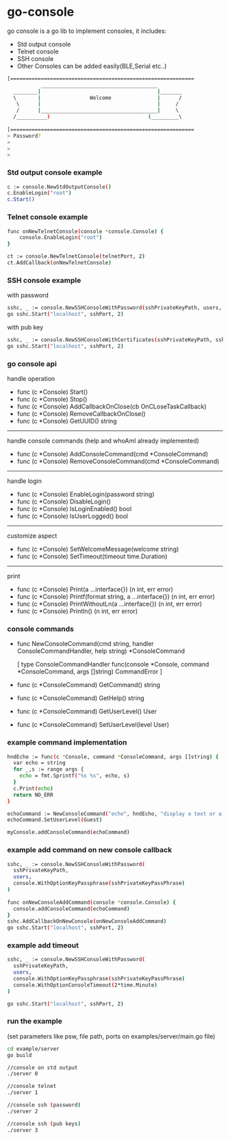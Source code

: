 # go-console

go console is a go lib to implement consoles, it includes:

- Std output console
- Telnet console
- SSH console
- Other Consoles can be added easily(BLE,Serial etc..)



```sh
[============================================================
           ______________________________________           
  ________|                                      |_______  
  \       |                Welcome               |      / 
   \      |                                      |     / 
   /      |______________________________________|     \ 
  /__________)                                (_________\ 
 
[============================================================
> Password?
>
>
>
```

### Std output console example
```sh
c := console.NewStdOutputConsole()
c.EnableLogin("root")
c.Start()
```

### Telnet console example
```sh
func onNewTelnetConsole(console *console.Console) {
	console.EnableLogin("root")
}

ct := console.NewTelnetConsole(telnetPort, 2)
ct.AddCallback(onNewTelnetConsole)
```

### SSH console example
with password
```sh
sshc, _ := console.NewSSHConsoleWithPassword(sshPrivateKeyPath, users, console.WithOptionKeyPassphrase(sshPrivateKeyPassPhrase))
go sshc.Start("localhost", sshPort, 2)
```
with pub key
```sh
sshc, _ := console.NewSSHConsoleWithCertificates(sshPrivateKeyPath, sshAuthorizedKeysPath, console.WithOptionKeyPassphrase(sshPrivateKeyPassPhrase))
go sshc.Start("localhost", sshPort, 2)
```

### go console api
handle operation
- func (c *Console) Start()
- func (c *Console) Stop()
- func (c *Console) AddCallbackOnClose(cb OnCLoseTaskCallback)
- func (c *Console) RemoveCallbackOnClose()
- func (c *Console) GetUUID() string
---------------------------------------
handle console commands (help and whoAmI already implemented)
- func (c *Console) AddConsoleCommand(cmd *ConsoleCommand)
- func (c *Console) RemoveConsoleCommand(cmd *ConsoleCommand)
---------------------------------------
handle login
- func (c *Console) EnableLogin(password string)
- func (c *Console) DisableLogin()
- func (c *Console) IsLoginEnabled() bool
- func (c *Console) IsUserLogged() bool
----------------------------------------
customize aspect
- func (c *Console) SetWelcomeMessage(welcome string)
- func (c *Console) SetTimeout(timeout time.Duration)
----------------------------------------
print
- func (c *Console) Print(a ...interface{}) (n int, err error)
- func (c *Console) Printf(format string, a ...interface{}) (n int, err error)
- func (c *Console) PrintWithoutLn(a ...interface{}) (n int, err error)
- func (c *Console) Println() (n int, err error)

### console commands
- func NewConsoleCommand(cmd string, handler ConsoleCommandHandler, help string) *ConsoleCommand

  [   type ConsoleCommandHandler func(console *Console, command *ConsoleCommand, args []string) CommandError ]
- func (c *ConsoleCommand) GetCommand() string
- func (c *ConsoleCommand) GetHelp() string
- func (c *ConsoleCommand) GetUserLevel() User
- func (c *ConsoleCommand) SetUserLevel(level User)

### example command implementation

```sh
hndEcho := func(c *Console, command *ConsoleCommand, args []string) {
  var echo = string
  for _,s := range args {
    echo = fmt.Sprintf("%s %s", echo, s)
  }
  c.Print(echo)
  return NO_ERR
}

echoCommand := NewConsoleCommand("echo", hndEcho, "display a text or a string to the standard output")
echoCommand.SetUserLevel(Guest)

myConsole.addConsoleCommand(echoCommand)
```

### example add command on new console callback

```sh
sshc, _ := console.NewSSHConsoleWithPassword(
  sshPrivateKeyPath, 
  users, 
  console.WithOptionKeyPassphrase(sshPrivateKeyPassPhrase)
)
  
func onNewConsoleAddCommand(console *console.Console) {
  console.addConsoleCommand(echoCommand)
}
sshc.AddCallbackOnNewConsole(onNewConsoleAddCommand)
go sshc.Start("localhost", sshPort, 2)
```

### example add timeout 

```sh
sshc, _ := console.NewSSHConsoleWithPassword(
  sshPrivateKeyPath, 
  users, 
  console.WithOptionKeyPassphrase(sshPrivateKeyPassPhrase)
  console.WithOptionConsoleTimeout(2*time.Minute)
)

go sshc.Start("localhost", sshPort, 2)
```

### run the example
(set parameters like psw, file path, ports on examples/server/main.go file)
```sh
cd example/server
go build

//console on std output
./server 0

//console telnet
./server 1

//console ssh (password)
./server 2

//console ssh (pub keys)
./server 3
```